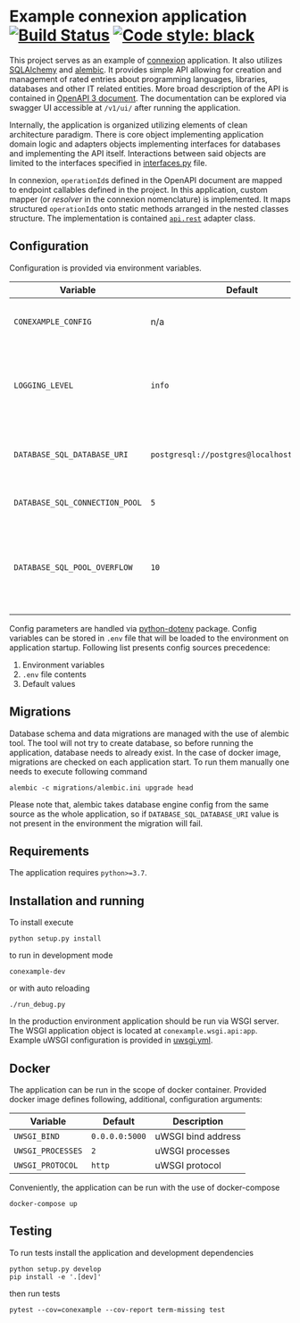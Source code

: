 Example connexion application [![Build Status](https://travis-ci.com/mgetka/connexion-example.svg?branch=master)](https://travis-ci.com/mgetka/connexion-example) [![Code style: black](https://img.shields.io/badge/code%20style-black-000000.svg)](https://github.com/psf/black)
======================================

This project serves as an example of [connexion](https://github.com/zalando/connexion) application.
It also utilizes [SQLAlchemy](https://www.sqlalchemy.org/) and [alembic](https://alembic.sqlalchemy.org/en/latest/).
It provides simple API allowing for creation and management of rated entries about programming
languages, libraries, databases and other IT related entities. More broad description of the API is
contained in [OpenAPI 3 document](src/conexample/api/rest/api.yml). The documentation can be
explored via swagger UI accessible at `/v1/ui/` after running the application.

Internally, the application is organized utilizing elements of clean architecture paradigm. There is
core object implementing application domain logic and adapters objects implementing interfaces for
databases and implementing the API itself. Interactions between said objects are limited to the
interfaces specified in [interfaces.py](src/conexample/interface.py) file.

In connexion, `operationId`s defined in the OpenAPI document are mapped to endpoint callables defined in
the project. In this application, custom mapper (or _resolver_ in the connexion nomenclature) is
implemented. It maps structured `operationId`s onto static methods arranged in the nested classes
structure. The implementation is contained [`api.rest`](src/conexample/api/rest/__init__.py) adapter
class.

## Configuration

Configuration is provided via environment variables.

| Variable                       | Default                                    | Description                                                                                                                                                                     |
| ------------------------------ | ------------------------------------------ | ------------------------------------------------------------------------------------------------------------------------------------------------------------------------------- |
| `CONEXAMPLE_CONFIG`            | n/a                                        | Config file path - more details below                                                                                                                                           |
| `LOGGING_LEVEL`                | `info`                                     | Logging level. Can be one of: `debug`, `info`, `warning`, `error`, `critical`                                                                                                   |
| `DATABASE_SQL_DATABASE_URI`    | `postgresql://postgres@localhost/postgres` | SQLAlchemy database URL (see: [database urls](https://docs.sqlalchemy.org/en/13/core/engines.html#database-urls))                                                               |
| `DATABASE_SQL_CONNECTION_POOL` | `5`                                        | Database connection pool size                                                                                                                                                   |
| `DATABASE_SQL_POOL_OVERFLOW`   | `10`                                       | Maximum overflow size of the database connection pool (see [QueuePool docs](https://docs.sqlalchemy.org/en/13/core/pooling.html#sqlalchemy.pool.QueuePool.params.max_overflow)) |

Config parameters are handled via [python-dotenv](https://github.com/theskumar/python-dotenv)
package. Config variables can be stored in `.env` file that will be loaded to the environment on
application startup. Following list presents config sources precedence:

 1. Environment variables
 2. `.env` file contents
 3. Default values

## Migrations

Database schema and data migrations are managed with the use of alembic tool. The tool will not try
to create database, so before running the application, database needs to already exist. In the case
of docker image, migrations are checked on each application start. To run them manually one needs to
execute following command

```
alembic -c migrations/alembic.ini upgrade head
```

Please note that, alembic takes database engine config from the same source as the whole
application, so if `DATABASE_SQL_DATABASE_URI` value is not present in the environment the migration
will fail.

## Requirements

The application requires `python>=3.7`.

## Installation and running

To install execute

```
python setup.py install
```

to run in development mode

```
conexample-dev
```

or with auto reloading

```
./run_debug.py
```

In the production environment application should be run via WSGI server. The WSGI application object
is located at `conexample.wsgi.api:app`. Example uWSGI configuration is provided in [uwsgi.yml](uwsgi.yml).

## Docker

The application can be run in the scope of docker container. Provided docker image defines
following, additional, configuration arguments:

| Variable          | Default        | Description        |
| ----------------- | -------------- | ------------------ |
| `UWSGI_BIND`      | `0.0.0.0:5000` | uWSGI bind address |
| `UWSGI_PROCESSES` | `2`            | uWSGI processes    |
| `UWSGI_PROTOCOL`  | `http`         | uWSGI protocol     |

Conveniently, the application can be run with the use of docker-compose

```
docker-compose up
```

## Testing

To run tests install the application and development dependencies

```
python setup.py develop
pip install -e '.[dev]'
```

then run tests

```
pytest --cov=conexample --cov-report term-missing test
```
